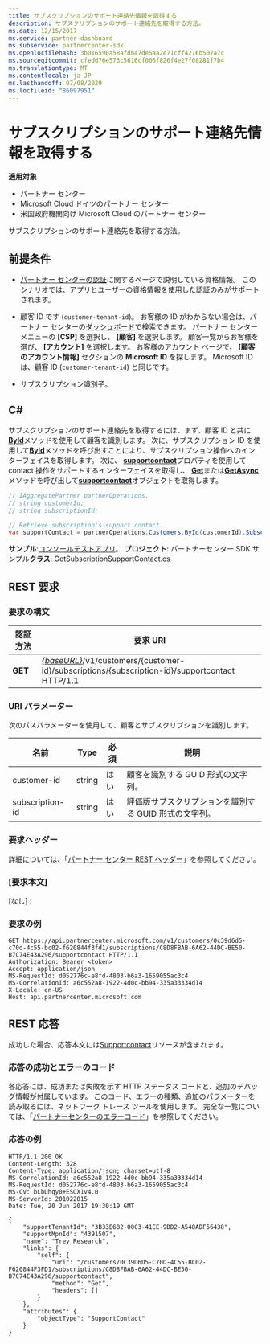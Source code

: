 ```yaml
---
title: サブスクリプションのサポート連絡先情報を取得する
description: サブスクリプションのサポート連絡先を取得する方法。
ms.date: 12/15/2017
ms.service: partner-dashboard
ms.subservice: partnercenter-sdk
ms.openlocfilehash: 3b016590a58afdb47de5aa2e71cff4276b507a7c
ms.sourcegitcommit: cfedd76e573c5616cf006f826f4e27f08281f7b4
ms.translationtype: MT
ms.contentlocale: ja-JP
ms.lasthandoff: 07/08/2020
ms.locfileid: "86097951"
---
```

# <a name="get-a-subscriptions-support-contact"></a>サブスクリプションのサポート連絡先情報を取得する

**適用対象**

- パートナー センター
- Microsoft Cloud ドイツのパートナー センター
- 米国政府機関向け Microsoft Cloud のパートナー センター

サブスクリプションのサポート連絡先を取得する方法。

## <a name="prerequisites"></a>前提条件

- [パートナー センターの認証](partner-center-authentication.md)に関するページで説明している資格情報。 このシナリオでは、アプリとユーザーの資格情報を使用した認証のみがサポートされます。

- 顧客 ID です (`customer-tenant-id`)。 お客様の ID がわからない場合は、パートナー センターの[ダッシュボード](https://partner.microsoft.com/dashboard)で検索できます。 パートナー センター メニューの **[CSP]** を選択し、 **[顧客]** を選択します。 顧客一覧からお客様を選び、 **[アカウント]** を選択します。 お客様のアカウント ページで、 **[顧客のアカウント情報]** セクションの **Microsoft ID** を探します。 Microsoft ID は、顧客 ID (`customer-tenant-id`) と同じです。

- サブスクリプション識別子。

## <a name="c"></a>C\#

サブスクリプションのサポート連絡先を取得するには、まず、顧客 ID と共に[**ById**](https://docs.microsoft.com/dotnet/api/microsoft.store.partnercenter.customers.icustomercollection.byid)メソッドを使用して顧客を識別します。 次に、サブスクリプション ID を使用して[**ById**](https://docs.microsoft.com/dotnet/api/microsoft.store.partnercenter.customerusers.icustomerusercollection.byid)メソッドを呼び出すことにより、サブスクリプション操作へのインターフェイスを取得します。 次に、 [**supportcontact**](https://docs.microsoft.com/dotnet/api/microsoft.store.partnercenter.subscriptions.isubscription.supportcontact)プロパティを使用して contact 操作をサポートするインターフェイスを取得し、 [**Get**](https://docs.microsoft.com/dotnet/api/microsoft.store.partnercenter.subscriptions.isubscriptionconversioncollection.get)または[**GetAsync**](https://docs.microsoft.com/dotnet/api/microsoft.store.partnercenter.subscriptions.isubscriptionconversioncollection.getasync)メソッドを呼び出して[**supportcontact**](https://docs.microsoft.com/dotnet/api/microsoft.store.partnercenter.models.subscriptions.supportcontact)オブジェクトを取得します。

``` csharp
// IAggregatePartner partnerOperations.
// string customerId;
// string subscriptionId;

// Retrieve subscription's support contact.
var supportContact = partnerOperations.Customers.ById(customerId).Subscriptions.ById(subscriptionId).SupportContact.Get();
```

**サンプル**:[コンソールテストアプリ](console-test-app.md)。 **プロジェクト**: パートナーセンター SDK サンプル**クラス**: GetSubscriptionSupportContact.cs

## <a name="rest-request"></a>REST 要求

### <a name="request-syntax"></a>要求の構文

| 認証方法  | 要求 URI                                                                                                                    |
|---------|--------------------------------------------------------------------------------------------------------------------------------|
| **GET** | [*{baseURL}*](partner-center-rest-urls.md)/v1/customers/{customer-id}/subscriptions/{subscription-id}/supportcontact HTTP/1.1 |

### <a name="uri-parameter"></a>URI パラメーター

次のパスパラメーターを使用して、顧客とサブスクリプションを識別します。

| 名前            | Type   | 必須 | 説明                                                     |
|-----------------|--------|----------|-----------------------------------------------------------------|
| customer-id     | string | はい      | 顧客を識別する GUID 形式の文字列。           |
| subscription-id | string | はい      | 評価版サブスクリプションを識別する GUID 形式の文字列。 |

### <a name="request-headers"></a>要求ヘッダー

詳細については、「[パートナー センター REST ヘッダー](headers.md)」を参照してください。

### <a name="request-body"></a>[要求本文]

[なし] :

### <a name="request-example"></a>要求の例

```http
GET https://api.partnercenter.microsoft.com/v1/customers/0c39d6d5-c70d-4c55-bc02-f620844f3fd1/subscriptions/C8D8FBAB-6A62-44DC-BE50-B7C74E43A296/supportcontact HTTP/1.1
Authorization: Bearer <token>
Accept: application/json
MS-RequestId: d052776c-e8fd-4803-b6a3-1659055ac3c4
MS-CorrelationId: a6c552a8-1922-4d0c-bb94-335a33334d14
X-Locale: en-US
Host: api.partnercenter.microsoft.com
```

## <a name="rest-response"></a>REST 応答

成功した場合、応答本文には[Supportcontact](subscription-resources.md#supportcontact)リソースが含まれます。

### <a name="response-success-and-error-codes"></a>応答の成功とエラーのコード

各応答には、成功または失敗を示す HTTP ステータス コードと、追加のデバッグ情報が付属しています。 このコード、エラーの種類、追加のパラメーターを読み取るには、ネットワーク トレース ツールを使用します。 完全な一覧については、「[パートナーセンターのエラーコード](error-codes.md)」を参照してください。

### <a name="response-example"></a>応答の例

```http
HTTP/1.1 200 OK
Content-Length: 328
Content-Type: application/json; charset=utf-8
MS-CorrelationId: a6c552a8-1922-4d0c-bb94-335a33334d14
MS-RequestId: d052776c-e8fd-4803-b6a3-1659055ac3c4
MS-CV: bLbUhqy0+ESOX1v4.0
MS-ServerId: 201022015
Date: Tue, 20 Jun 2017 19:30:19 GMT

{
    "supportTenantId": "3B33E682-00C3-41EE-9DD2-A548ADF56438",
    "supportMpnId": "4391507",
    "name": "Trey Research",
    "links": {
        "self": {
            "uri": "/customers/0C39D6D5-C70D-4C55-BC02-F620844F3FD1/subscriptions/C8D8FBAB-6A62-44DC-BE50-B7C74E43A296/supportcontact",
            "method": "Get",
            "headers": []
        }
    },
    "attributes": {
        "objectType": "SupportContact"
    }
}
```
